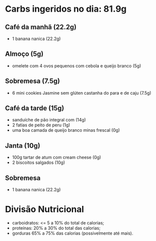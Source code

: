 # Carbs ingeridos no dia: 81.9g

## Café da manhã (22.2g)

- 1 banana nanica (22.2g)

## Almoço (5g)

- omelete com 4 ovos pequenos com cebola e queijo branco (5g)

## Sobremesa (7.5g)

- 6 mini cookies Jasmine sem glúten castanha do para e de caju (7.5g)

## Café da tarde (15g)

- sanduíche de pão integral com (14g) 
- 2 fatias de peito de peru (1g)
- uma boa camada de queijo branco minas frescal (0g)

## Janta (10g)

- 100g tartar de atum com cream cheese (0g)
- 2 biscoitos salgados (10g)


## Sobremesa

- 1 banana nanica (22.2g)


# Divisão Nutricional

- carboidratos: <= 5 a 10% do total de calorias;
- proteínas: 20% a 30% do total das calorias;
- gorduras 65% a 75% das calorias (possivelmente até mais).